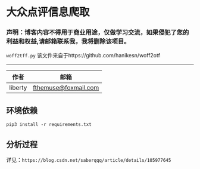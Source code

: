 # 大众点评信息爬取

### 声明：博客内容不得用于商业用途，仅做学习交流，如果侵犯了您的利益和权益,请邮箱联系我，我将删除该项目。

`woff2tff.py` 该文件来自于https://github.com/hanikesn/woff2otf

------



| 作者    | 邮箱                 |
| ------- | -------------------- |
| liberty | fthemuse@foxmail.com |



## 环境依赖

```
pip3 install -r requirements.txt
```



## 分析过程

详见：`https://blog.csdn.net/saberqqq/article/details/105977645`